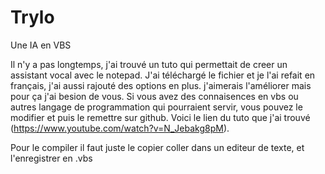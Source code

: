 # Trylo
Une IA en VBS

Il n'y a pas longtemps, j'ai trouvé un tuto qui permettait de creer un assistant vocal avec le notepad. J'ai téléchargé le fichier et je l'ai refait en français, j'ai aussi rajouté des options en plus. j'aimerais l'améliorer mais pour ça j'ai besion de vous. Si vous avez des connaisences en vbs ou autres langage de programmation qui pourraient servir, vous pouvez le modifier et puis le remettre sur github.
Voici le lien du tuto que j'ai trouvé (https://www.youtube.com/watch?v=N_Jebakg8pM).

Pour le compiler il faut juste le copier coller dans un editeur de texte, et l'enregistrer en .vbs
